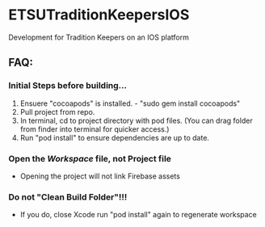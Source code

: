 # ETSUTraditionKeepersIOS
Development for Tradition Keepers on an IOS platform

<h2>FAQ:</h2>
<h3>Initial Steps before building...</h3>
<ol>
  <li>Ensuere "cocoapods" is installed. - "sudo gem install cocoapods"</li>
  <li>Pull project from repo.</li>
  <li>In terminal, cd to project directory with pod files. (You can drag folder from finder into terminal for quicker access.)</li>
  <li>Run "pod install" to ensure dependencies are up to date.</li>
</ol>
 
<h3>Open the <em>Workspace</em> file, not Project file</h3>
<ul>
  <li>Opening the project will not link Firebase assets</li>
</ul>

<h3>Do not "Clean Build Folder"!!!</h3>
<ul>
  <li>If you do, close Xcode run "pod install" again to regenerate workspace</li>
</ul>
  
 
